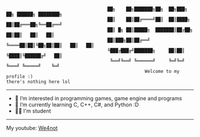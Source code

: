 ```
                                      ██╗    ██╗███████╗██╗  ██╗███╗   ██╗ ██████╗ ████████╗
                                      ██║    ██║██╔════╝██║  ██║████╗  ██║██╔═══██╗╚══██╔══╝
                                      ██║ █╗ ██║█████╗  ███████║██╔██╗ ██║██║   ██║   ██║   
                                      ██║███╗██║██╔══╝  ╚════██║██║╚██╗██║██║   ██║   ██║   
                                      ╚███╔███╔╝███████╗     ██║██║ ╚████║╚██████╔╝   ██║   
                                       ╚══╝╚══╝ ╚══════╝     ╚═╝╚═╝  ╚═══╝ ╚═════╝    ╚═╝
                                                    Welcome to my profile :)                                                              there's nothing here lol                                                                                      
```
---
- 👀 I’m interested in programming games, game engine and programs
- 🌱 I’m currently learning C, C++, C#, and Python :D
- 👨‍🎓 I'm student
---
My youtube:
[We4not](https://www.youtube.com/channel/UC7UptZhIsY4jQ81lbmDEAIw)
<!---
We4not/We4not is a ✨ special ✨ repository because its `README.md` (this file) appears on your GitHub profile.
You can click the Preview link to take a look at your changes.
--->
